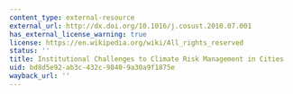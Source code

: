 ```yaml
---
content_type: external-resource
external_url: http://dx.doi.org/10.1016/j.cosust.2010.07.001
has_external_license_warning: true
license: https://en.wikipedia.org/wiki/All_rights_reserved
status: ''
title: Institutional Challenges to Climate Risk Management in Cities
uid: bd8d5e92-ab3c-432c-9840-9a30a9f1875e
wayback_url: ''
---
```

